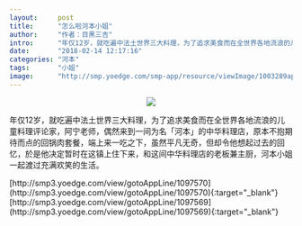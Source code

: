 ```yaml
---
layout:     post
title:      "怎么啦河本小姐"
author:     "作者：目黑三吉"
intro:      "年仅12岁，就吃遍中法土世界三大料理，为了追求美食而在全世界各地流浪的儿童料理评论家，阿宁老师，偶然来到一间为名「河本」的中华料理店，原本不抱期待而点的回锅肉套餐，端上来一吃之下，虽然平凡无奇，但却令他想起过去的回忆，於是他决定暂时在这镇上住下来，和这间中华料理店的老板兼主厨，河本小姐一起渡过充满欢笑的生活。"
date:       "2018-02-14 12:17:16"
categories: "河本"
tags:       "小姐"
image:      "http://smp.yoedge.com/smp-app/resource/viewImage/1003289appline.png"
---
```

<div style="text-align: center">
<p><img src="http://smp.yoedge.com/smp-app/resource/viewImage/1003289appline.png"/></p>
</div>
<p class="post-meta">
<span>年仅12岁，就吃遍中法土世界三大料理，为了追求美食而在全世界各地流浪的儿童料理评论家，阿宁老师，偶然来到一间为名「河本」的中华料理店，原本不抱期待而点的回锅肉套餐，端上来一吃之下，虽然平凡无奇，但却令他想起过去的回忆，於是他决定暂时在这镇上住下来，和这间中华料理店的老板兼主厨，河本小姐一起渡过充满欢笑的生活。</span>
</p>
[http://smp3.yoedge.com/view/gotoAppLine/1097570](http://smp3.yoedge.com/view/gotoAppLine/1097570){:target="_blank"}
[http://smp3.yoedge.com/view/gotoAppLine/1097569](http://smp3.yoedge.com/view/gotoAppLine/1097569){:target="_blank"}


